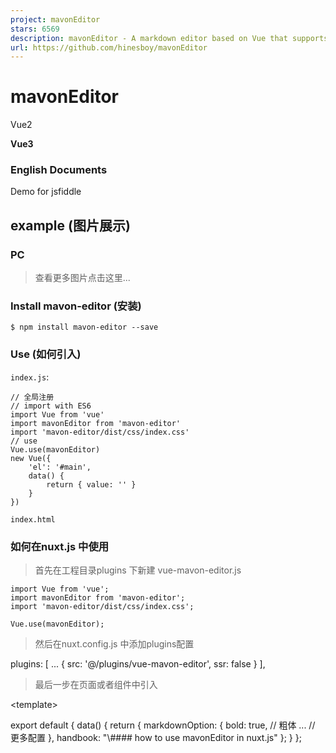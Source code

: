 ```yaml
---
project: mavonEditor
stars: 6569
description: mavonEditor - A markdown editor based on Vue that supports a variety of personalized features
url: https://github.com/hinesboy/mavonEditor
---
```


mavonEditor
===========

Vue2

**Vue3**

### English Documents

Demo for jsfiddle

example (图片展示)
--------------

### PC

> 查看更多图片点击这里...

### Install mavon-editor (安装)

```
$ npm install mavon-editor --save
```

### Use (如何引入)

`index.js`:

    // 全局注册
    // import with ES6
    import Vue from 'vue'
    import mavonEditor from 'mavon-editor'
    import 'mavon-editor/dist/css/index.css'
    // use
    Vue.use(mavonEditor)
    new Vue({
        'el': '#main',
        data() {
            return { value: '' }
        }
    })

`index.html`

<div id\="main"\>
    <mavon-editor v-model\="value"/>
</div\>

### 如何在nuxt.js 中使用

> 首先在工程目录plugins 下新建 vue-mavon-editor.js

```
import Vue from 'vue';
import mavonEditor from 'mavon-editor';
import 'mavon-editor/dist/css/index.css';

Vue.use(mavonEditor);
```

> 然后在nuxt.config.js 中添加plugins配置

  plugins: \[
  ...
    { src: '@/plugins/vue-mavon-editor', ssr: false }
  \],

> 最后一步在页面或者组件中引入

<template\>
  <div class\="mavonEditor"\>
    <no-ssr\>
      <mavon-editor :toolbars\="markdownOption" v-model\="handbook"/>
    </no-ssr\>
  </div\>
</template\>
<script\>
export default {
  data() {
    return {
      markdownOption: {
        bold: true, // 粗体
        ... // 更多配置
      },
      handbook: "\#### how to use mavonEditor in nuxt.js"
    };
  }
};
</script\>

<style scoped>
.mavonEditor {
  width: 100%;
  height: 100%;
}
</style\>

> 更多引入方式点击这里...

> 如何获取并设置markdown-it对象...

API 文档
------

### props

name 名称

type 类型

default 默认值

describe 描述

value

String

初始值

language

String

zh-CN

语言选择，暂支持 zh-CN: 简体中文, zh-TW: 正体中文 ， en: 英文 ， fr: 法语， pt-BR: 葡萄牙语， ru: 俄语， de: 德语， ja: 日语

fontSize

String

14px

编辑区域文字大小

scrollStyle

Boolean

true

开启滚动条样式(暂时仅支持chrome)

boxShadow

Boolean

true

开启边框阴影

boxShadowStyle

String

0 2px 12px 0 rgba(0, 0, 0, 0.1)

边框阴影样式

transition

Boolean

true

是否开启过渡动画

toolbarsBackground

String

#ffffff

工具栏背景颜色

previewBackground

String

#fbfbfb

预览框背景颜色

subfield

Boolean

true

true： 双栏(编辑预览同屏)， false： 单栏(编辑预览分屏)

defaultOpen

String

在单栏（`subfield=false`）时默认展示区域.  
edit： 默认展示编辑区域，  
preview： 默认展示预览区域  
其他 = edit

placeholder

String

开始编辑...

输入框为空时默认提示文本

editable

Boolean

true

是否允许编辑

codeStyle

String

code-github

markdown样式： 默认github, 可选配色方案

toolbarsFlag

Boolean

true

工具栏是否显示

navigation

Boolean

false

默认展示目录

shortCut

Boolean

true

是否启用快捷键

autofocus

Boolean

true

自动聚焦到文本框

ishljs

Boolean

true

代码高亮

imageFilter

function

null

图片过滤函数，参数为一个`File Object`，要求返回一个`Boolean`, `true`表示文件合法，`false`表示文件不合法

imageClick

function

null

图片点击事件，默认为预览，可覆盖

tabSize

Number

\\t

tab转化为几个空格，默认为\\t

html

Boolean

true

启用HTML标签，因为历史原因这个标记一直默认为true，但建议不使用HTML标签就关闭它，它能彻底杜绝安全问题。

xssOptions

Object

{}

xss规则配置, 默认开启，设置false可以关闭，开启后会对HTML标签进行过滤，默认过滤所有HTML标签属性，建议按需配置白名单减少被攻击的可能。  
\- 自定义规则参考: https://jsxss.com/zh/options.html  
\- 参考DEMO: dev-demo

toolbars

Object

如下例

工具栏

#### toolbars

默认工具栏按钮全部开启, 传入自定义对象，可以选择启用部分按钮

/\*
  例如: {
      bold: true, // 粗体
      italic: true,// 斜体
      header: true,// 标题
  }
  此时, 仅仅显示此三个功能键
\*/
toolbars: {
    bold: true, // 粗体
    italic: true, // 斜体
    header: true, // 标题
    underline: true, // 下划线
    strikethrough: true, // 中划线
    mark: true, // 标记
    superscript: true, // 上角标
    subscript: true, // 下角标
    quote: true, // 引用
    ol: true, // 有序列表
    ul: true, // 无序列表
    link: true, // 链接
    imagelink: true, // 图片链接
    code: true, // code
    table: true, // 表格
    fullscreen: true, // 全屏编辑
    readmodel: true, // 沉浸式阅读
    htmlcode: true, // 展示html源码
    help: true, // 帮助
    /\* 1.3.5 \*/
    undo: true, // 上一步
    redo: true, // 下一步
    trash: true, // 清空
    save: true, // 保存（触发events中的save事件）
    /\* 1.4.2 \*/
    navigation: true, // 导航目录
    /\* 2.1.8 \*/
    alignleft: true, // 左对齐
    aligncenter: true, // 居中
    alignright: true, // 右对齐
    /\* 2.2.1 \*/
    subfield: true, // 单双栏模式
    preview: true, // 预览
}

如果需要自定义添加工具栏按钮，可以通过以下方式

<mavon-editor\>
  <!-- 左工具栏前加入自定义按钮 -->
  <template slot\="left-toolbar-before"\>
    <button
      type\="button"
      @click\="$click('test')"
      class\="op-icon fa fa-mavon-align-left"
      aria-hidden\="true"
      title\="自定义"
    \></button\>
  </template\>
  <!-- 左工具栏后加入自定义按钮  -->
  <template slot\="left-toolbar-after"\>
    <button
      type\="button"
      @click\="$click('test')"
      class\="op-icon fa fa-mavon-align-left"
      aria-hidden\="true"
      title\="自定义"
    \></button\>
  </template\>
  <!-- 右工具栏前加入自定义按钮  -->
  <template slot\="right-toolbar-before"\>
    <button
      type\="button"
      @click\="$click('test')"
      class\="op-icon fa fa-mavon-align-left"
      aria-hidden\="true"
      title\="自定义"
    \></button\>
  </template\>
  <!-- 右工具栏后加入自定义按钮  -->
  <template slot\="right-toolbar-after"\>
    <button
      type\="button"
      @click\="$click('test')"
      class\="op-icon fa fa-mavon-align-left"
      aria-hidden\="true"
      title\="自定义"
    \></button\>
  </template\>
</mavon-editor\>

### events 事件绑定

name 方法名

params 参数

describe 描述

change

String: value , String: render

编辑区发生变化的回调事件(render: value 经过markdown解析后的结果)

save

String: value , String: render

ctrl + s 的回调事件(保存按键,同样触发该回调)

fullScreen

Boolean: status , String: value

切换全屏编辑的回调事件(boolean: 全屏开启状态)

readModel

Boolean: status , String: value

切换沉浸式阅读的回调事件(boolean: 阅读开启状态)

htmlCode

Boolean: status , String: value

查看html源码的回调事件(boolean: 源码开启状态)

subfieldToggle

Boolean: status , String: value

切换单双栏编辑的回调事件(boolean: 双栏开启状态)

previewToggle

Boolean: status , String: value

切换预览编辑的回调事件(boolean: 预览开启状态)

helpToggle

Boolean: status , String: value

查看帮助的回调事件(boolean: 帮助开启状态)

navigationToggle

Boolean: status , String: value

切换导航目录的回调事件(boolean: 导航开启状态)

imgAdd

Number: pos, File: imgfile

图片文件添加回调事件(pos: 图片在列表中的位置, File: File Object)

imgDel

Array(2):\[Number: pos,File:imgfile \]

图片文件删除回调事件(Array(2): 两个元素的数组，第一位是图片在列表中的位置，第二位是File对象)

### 代码高亮

> 如不需要hightlight代码高亮显示，你应该设置ishljs为false

开启代码高亮props

<!-- ishljs默认为true \-->
<mavon-editor :ishljs\="true"\></mavon-editor\>

为优化插件体积，从**v2.4.2**起以下文件将默认使用`cdnjs`外链:

-   `highlight.js`
-   `github-markdown-css`
-   `katex`(**v2.4.7**)

代码高亮`highlight.js`中的语言解析文件和代码高亮样式将在使用时按需加载. `github-markdown-css`和`katex`仅会在`mounted`时加载

**Notice**: 可选配色方案 和 支持的语言 是从 highlight.js/9.12.0 导出的

> 不使用cdn，本地按需加载点击这里...

### 图片上传

<template\>
    <mavon-editor ref\=md @imgAdd\="$imgAdd" @imgDel\="$imgDel"\></mavon-editor\>
</template\>
<script\>
export default {
    methods: {
        // 绑定@imgAdd event
        $imgAdd(pos, $file){
            // 第一步.将图片上传到服务器.
           var formdata \= new FormData();
           formdata.append('image', $file);
           axios({
               url: 'server url',
               method: 'post',
               data: formdata,
               headers: { 'Content-Type': 'multipart/form-data' },
           }).then((url) \=> {
               // 第二步.将返回的url替换到文本原位置!\[...\](0) -> !\[...\](url)
               /\*\*
               \* $vm 指为mavonEditor实例，可以通过如下两种方式获取
               \* 1. 通过引入对象获取: \`import {mavonEditor} from ...\` 等方式引入后，\`$vm\`为\`mavonEditor\`
               \* 2. 通过$refs获取: html声明ref : \`<mavon-editor ref=md ></mavon-editor>，\`$vm\`为 \`this.$refs.md\`
               \*/
               $vm.$img2Url(pos, url);
           })
        }
    }
}
</script\>

> 图片上传详情点击这里...

### 注

-   **默认大小样式为 min-height: 300px , min-width: 300px 可自行覆盖**
-   **基础z-index: 1500**
-   **仅用作展示可以设置props: toolbarsFlag: false , subfield: false, defaultOpen: "preview"**

### 快捷键

key

keycode

功能

F8

119

开启/关闭导航

F9

120

预览/编辑切换

F10

121

开启/关闭全屏

F11

122

开启/关闭阅读模式

F12

123

单栏/双栏切换

TAB

9

缩进

CTRL + S

17 + 83

触发保存

CTRL + D

17 + 68

删除选中行

CTRL + Z

17 + 90

上一步

CTRL + Y

17 + 89

下一步

CTRL + BreakSpace

17 + 8

清空编辑

CTRL + B

17 + 66

\*\*加粗\*\*

CTRL + I

17 + 73

\*斜体\*

CTRL + H

17 + 72

\# 标题

CTRL + 1

17 + 97 or 49

\# 标题

CTRL + 2

17 + 98 or 50

\## 标题

CTRL + 3

17 + 99 or 51

\### 标题

CTRL + 4

17 + 100 or 52

\#### 标题

CTRL + 5

17 + 101 or 53

\##### 标题

CTRL + 6

17 + 102 or 54

\###### 标题

CTRL + U

17 + 85

++下划线++

CTRL + M

17 + 77

\==标记==

CTRL + Q

17 + 81

\> 引用

CTRL + O

17 + 79

1\. 有序列表

CTRL + L

17 + 76

\[链接标题\](链接地址)

CTRL + ALT + S

17 + 18 + 83

^上角标^

CTRL + ALT + U

17 + 18 + 85

\- 无序列表

CTRL + ALT + C

17 + 18 + 67

\`\`\` 代码块

CTRL + ALT + L

17 + 18 + 76

!\[图片标题\](图片链接)

CTRL + ALT + T

17 + 18 + 84

表格

CTRL + SHIFT + S

17 + 16 + 83

下角标

CTRL + SHIFT + D

17 + 16 + 68

~~中划线~~

CTRL + SHIFT + C

17 + 16 + 67

居中

CTRL + SHIFT + L

17 + 16 + 76

居左

CTRL + SHIFT + R

17 + 16 + 82

居右

SHIFT + TAB

16 + 9

取消缩进

Dependencies (依赖)
-----------------

-   markdown-it
    
-   auto-textarea
    

Markdown 语法拓展
-------------

-   emoji
-   subscript
-   superscript
-   container
-   definition list
-   abbreviation
-   footnote
-   insert
-   mark
-   todo list
-   highlight
-   katex
-   images preview
-   toc

> 可通过获取markdown-it对象引入其他语法插件 可通过获取markdown-it对象引入其他语法插件

update(更新内容)
------------

-   更新日志

Collaborators(合作者)
------------------

-   CHENXCHEN
-   ygj6
-   yukaige

License (证书)
------------

mavonEditor is open source and released under the MIT License.

Copyright (c) 2017 hinesboy
